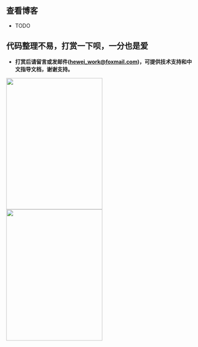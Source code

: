 ## 查看博客
- TODO



## 代码整理不易，打赏一下呗，一分也是爱
- **打赏后请留言或发邮件(hewei_work@foxmail.com)，可提供技术支持和中文指导文档，谢谢支持。**
<img src="http://www.52vedio.com:8080/img/wx.jpg" width="256px" height="350px" />
<img src="http://www.52vedio.com:8080/img/zfb.jpg" width="256px" height="350px" float="left"/>

